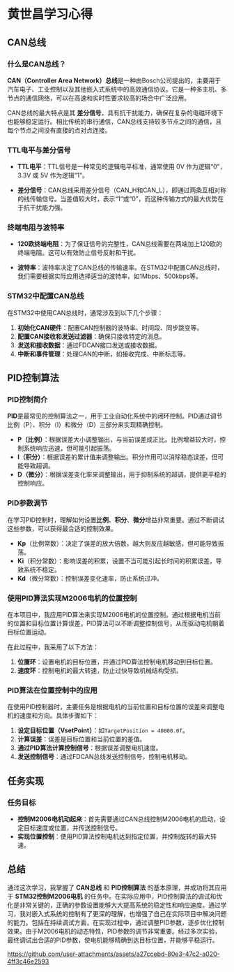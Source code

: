 # 黄世昌学习心得



## CAN总线

### 什么是CAN总线？

**CAN（Controller Area Network）总线**是一种由Bosch公司提出的，主要用于汽车电子、工业控制以及其他嵌入式系统中的高效通信协议。它是一种多主机、多节点的通信网络，可以在高速和实时性要求较高的场合中广泛应用。

CAN总线的最大特点是其 **差分信号**，具有抗干扰能力，确保在复杂的电磁环境下也能够稳定运行。相比传统的串行通信，CAN总线支持较多节点之间的通信，且每个节点之间没有直接的点对点连接。

### TTL电平与差分信号

- **TTL电平**：TTL信号是一种常见的逻辑电平标准，通常使用 0V 作为逻辑“0”，3.3V 或 5V 作为逻辑“1”。
  
- **差分信号**：CAN总线采用差分信号（CAN_H和CAN_L），即通过两条互相对称的线传输信号。当差值较大时，表示“1”或“0”，而这种传输方式的最大优势在于抗干扰能力强。

### 终端电阻与波特率

- **120欧终端电阻**：为了保证信号的完整性，CAN总线需要在两端加上120欧的终端电阻。这可以有效防止信号反射和干扰。

- **波特率**：波特率决定了CAN总线的传输速率。在STM32中配置CAN总线时，我们需要根据实际应用选择适当的波特率，如1Mbps、500kbps等。

### STM32中配置CAN总线

在STM32中使用CAN总线时，通常涉及到以下几个步骤：

1. **初始化CAN硬件**：配置CAN控制器的波特率、时间段、同步跳变等。
2. **配置CAN接收和发送过滤器**：确保只接收特定的消息。
3. **发送和接收数据**：通过FDCAN接口发送或接收数据。
4. **中断和事件管理**：处理CAN的中断，如接收完成、中断标志等。

## PID控制算法

### PID控制简介

**PID**是最常见的控制算法之一，用于工业自动化系统中的闭环控制。PID通过调节比例（P）、积分（I）和微分（D）三部分来实现精确控制。

- **P（比例）**：根据误差大小调整输出，与当前误差成正比。比例增益较大时，控制系统响应迅速，但可能引起振荡。
- **I（积分）**：根据误差的累计值来调整输出。积分作用可以消除稳态误差，但可能导致超调。
- **D（微分）**：根据误差变化率来调整输出，用于抑制系统的超调，提供更平稳的控制响应。

### PID参数调节

在学习PID控制时，理解如何设置**比例**、**积分**、**微分**增益非常重要。通过不断调试这些参数，可以获得最合适的控制效果。

- **Kp**（比例常数）：决定了误差的放大倍数，越大则反应越敏感，但可能导致振荡。
- **Ki**（积分常数）：影响误差的积累，设置不当可能引起长时间的积累误差，导致系统不稳定。
- **Kd**（微分常数）：控制误差变化速率，防止系统过冲。

### 使用PID算法实现M2006电机的位置控制

在本项目中，我应用PID算法来实现M2006电机的位置控制。通过根据电机当前的位置和目标位置计算误差，PID算法可以不断调整控制信号，从而驱动电机朝着目标位置运动。

在此过程中，我采用了以下方法：

1. **位置环**：设置电机的目标位置，并通过PID算法控制电机移动到目标位置。
2. **速度环**：控制电机的最大转速，防止过快导致机械结构受损。

### PID算法在位置控制中的应用

在使用PID控制器时，主要任务是根据电机的当前位置和目标位置的误差来调整电机的速度和方向。具体步骤如下：

1. **设定目标位置（VsetPoint）**：如`TargetPosition = 40000.0f`。
2. **计算误差**：误差是目标位置和当前位置的差值。
3. **通过PID算法计算控制信号**：根据误差调整电机速度。
4. **发送控制信号**：通过FDCAN总线发送控制信号，控制电机移动。

## 任务实现

### 任务目标

- **控制M2006电机动起来**：首先需要通过CAN总线控制M2006电机的启动，设定目标速度或位置，并传送控制信号。
- **实现位置控制**：使用PID算法控制电机达到指定位置，并控制旋转的最大转速。

## 总结

通过这次学习，我掌握了 **CAN总线** 和 **PID控制算法** 的基本原理，并成功将其应用于 **STM32控制M2006电机** 的任务中。在实际应用中，PID控制算法的调试和优化是非常关键的，正确的参数设置能够大大提高系统的稳定性和响应速度。通过学习，我对嵌入式系统的控制有了更深的理解，也增强了自己在实际项目中解决问题的能力。包括在持续调试方面，在实现过程中，通过调整PID参数，逐步优化控制效果。由于M2006电机的动态特性，PID参数的调节非常重要。经过多次实验，最终调试出合适的PID参数，使电机能够精确到达目标位置，并能够平稳运行。

https://github.com/user-attachments/assets/a27ccebd-80e3-47c2-a020-4ff3c46e2593

